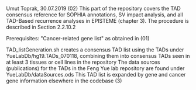 Umut Toprak, 30.07.2019
(02)
This part of the repository covers the TAD consensus reference for SOPHIA annotations, SV impact analysis, and all TAD-Based recurrence analyses in EPISTEME (chapter 3). The procedure is described in Section 2.2.10.2

Prerequisites:
"Cancer-related gene list"  as obtained in (01) 

TAD_listGeneration.sh creates a consensus TAD list using the TADs under YueLabDb/hg19.TADs_070118, combining them into consensus TADs seen in at least 3 tissues or cell lines in the repository
The data sources (publications) for the TADs in the Feng Yue lab repository are found under YueLabDb/dataSources.ods
This TAD list is expanded by gene and cancer gene information elsewhere in the codebase (3)
